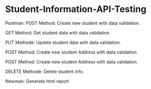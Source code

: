# Student-Information-API-Testing

Postman: 
POST Method: Create new student with data validation.

GET Method: Get student data with data validation.

PUT Methode: Update student data with data validation.

POST Method: Create new student Address with data validation.

POST Method: Create new student Address with data validation.

DELETE Methode: Delete student info.

Newman: Generate html report
